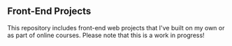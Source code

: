 Front-End Projects
---
This repository includes front-end web projects that I've built on my own or as part of online courses. Please note that this is a work in progress!
